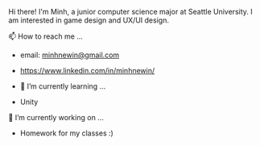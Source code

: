 Hi there! I'm Minh, a junior computer science major at Seattle University. I am interested in game design and UX/UI design.

📫 How to reach me ...
- email: minhnewin@gmail.com
- https://www.linkedin.com/in/minhnewin/

- 🌱 I’m currently learning ...
- Unity

🔭 I’m currently working on ...
- Homework for my classes :)
<!--
**minhnewin/minhnewin** is a ✨ _special_ ✨ repository because its `README.md` (this file) appears on your GitHub profile.

Here are some ideas to get you started:

- 👯 I’m looking to collaborate on ...
- 🤔 I’m looking for help with ...
- 💬 Ask me about ...
- 😄 Pronouns: ...
- ⚡ Fun fact: ...
-->
